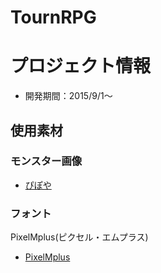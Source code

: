 TournRPG
===============

# プロジェクト情報

* 開発期間：2015/9/1〜

## 使用素材

### モンスター画像

* [ぴぽや](http://piposozai.blog76.fc2.com)

### フォント
PixelMplus(ピクセル・エムプラス)

* [PixelMplus](http://itouhiro.hatenablog.com/entry/20130602/font)

